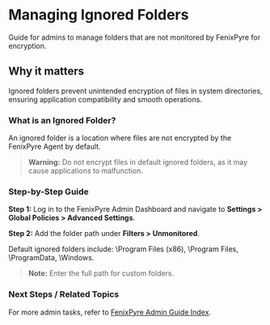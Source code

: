 # Managing Ignored Folders

Guide for admins to manage folders that are not monitored by FenixPyre for encryption.


## Why it matters
Ignored folders prevent unintended encryption of files in system directories, ensuring application compatibility and smooth operations.

### What is an Ignored Folder?
An ignored folder is a location where files are not encrypted by the FenixPyre Agent by default.

> **Warning:** Do not encrypt files in default ignored folders, as it may cause applications to malfunction.

### Step-by-Step Guide

**Step 1:** Log in to the FenixPyre Admin Dashboard and navigate to **Settings > Global Policies > Advanced Settings**.

<!-- IMG: ./media/04-admin-guide/advanced-settings.png | Alt: Admin dashboard advanced settings page -->

**Step 2:** Add the folder path under **Filters > Unmonitored**.

Default ignored folders include: \Program Files (x86)\, \Program Files\, \ProgramData\, \Windows\.

> **Note:** Enter the full path for custom folders.

### Next Steps / Related Topics
For more admin tasks, refer to [FenixPyre Admin Guide Index](/docs-v4/04-admin-guide/index.md).

